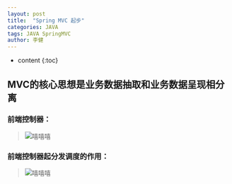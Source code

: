 ```yaml
---
layout: post
title:  "Spring MVC 起步"
categories: JAVA
tags: JAVA SpringMVC
author: 李健
---
```


* content
{:toc}
## MVC的核心思想是业务数据抽取和业务数据呈现相分离




### 前端控制器：




> ![嘻嘻嘻](/images/springmvc/fontController.png)

### 前端控制器起分发调度的作用：  
> ![嘻嘻嘻](/images/springmvc/font.png)  
